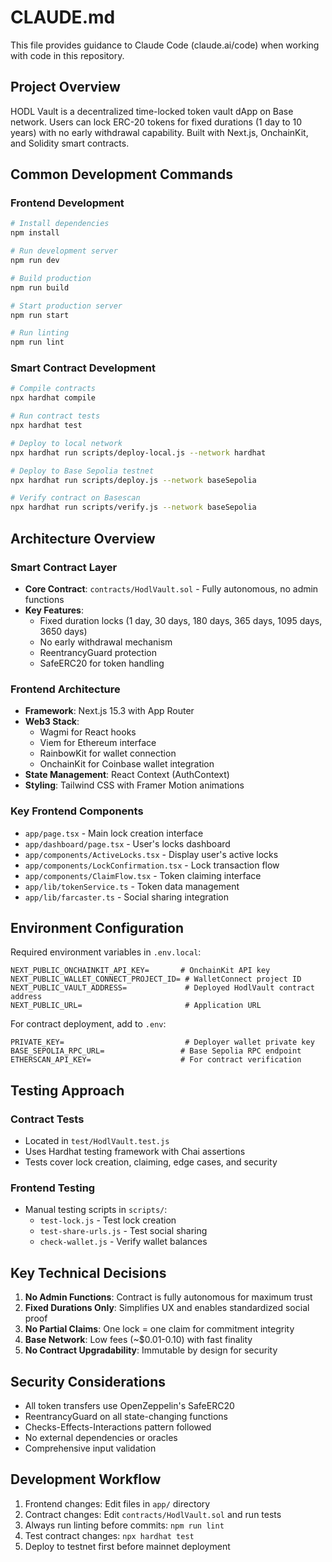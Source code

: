 # CLAUDE.md

This file provides guidance to Claude Code (claude.ai/code) when working with code in this repository.

## Project Overview

HODL Vault is a decentralized time-locked token vault dApp on Base network. Users can lock ERC-20 tokens for fixed durations (1 day to 10 years) with no early withdrawal capability. Built with Next.js, OnchainKit, and Solidity smart contracts.

## Common Development Commands

### Frontend Development
```bash
# Install dependencies
npm install

# Run development server
npm run dev

# Build production
npm run build

# Start production server
npm run start

# Run linting
npm run lint
```

### Smart Contract Development
```bash
# Compile contracts
npx hardhat compile

# Run contract tests
npx hardhat test

# Deploy to local network
npx hardhat run scripts/deploy-local.js --network hardhat

# Deploy to Base Sepolia testnet
npx hardhat run scripts/deploy.js --network baseSepolia

# Verify contract on Basescan
npx hardhat run scripts/verify.js --network baseSepolia
```

## Architecture Overview

### Smart Contract Layer
- **Core Contract**: `contracts/HodlVault.sol` - Fully autonomous, no admin functions
- **Key Features**: 
  - Fixed duration locks (1 day, 30 days, 180 days, 365 days, 1095 days, 3650 days)
  - No early withdrawal mechanism
  - ReentrancyGuard protection
  - SafeERC20 for token handling

### Frontend Architecture
- **Framework**: Next.js 15.3 with App Router
- **Web3 Stack**: 
  - Wagmi for React hooks
  - Viem for Ethereum interface
  - RainbowKit for wallet connection
  - OnchainKit for Coinbase wallet integration
- **State Management**: React Context (AuthContext)
- **Styling**: Tailwind CSS with Framer Motion animations

### Key Frontend Components
- `app/page.tsx` - Main lock creation interface
- `app/dashboard/page.tsx` - User's locks dashboard
- `app/components/ActiveLocks.tsx` - Display user's active locks
- `app/components/LockConfirmation.tsx` - Lock transaction flow
- `app/components/ClaimFlow.tsx` - Token claiming interface
- `app/lib/tokenService.ts` - Token data management
- `app/lib/farcaster.ts` - Social sharing integration

## Environment Configuration

Required environment variables in `.env.local`:
```
NEXT_PUBLIC_ONCHAINKIT_API_KEY=       # OnchainKit API key
NEXT_PUBLIC_WALLET_CONNECT_PROJECT_ID= # WalletConnect project ID  
NEXT_PUBLIC_VAULT_ADDRESS=             # Deployed HodlVault contract address
NEXT_PUBLIC_URL=                       # Application URL
```

For contract deployment, add to `.env`:
```
PRIVATE_KEY=                           # Deployer wallet private key
BASE_SEPOLIA_RPC_URL=                 # Base Sepolia RPC endpoint
ETHERSCAN_API_KEY=                    # For contract verification
```

## Testing Approach

### Contract Tests
- Located in `test/HodlVault.test.js`
- Uses Hardhat testing framework with Chai assertions
- Tests cover lock creation, claiming, edge cases, and security

### Frontend Testing
- Manual testing scripts in `scripts/`:
  - `test-lock.js` - Test lock creation
  - `test-share-urls.js` - Test social sharing
  - `check-wallet.js` - Verify wallet balances

## Key Technical Decisions

1. **No Admin Functions**: Contract is fully autonomous for maximum trust
2. **Fixed Durations Only**: Simplifies UX and enables standardized social proof
3. **No Partial Claims**: One lock = one claim for commitment integrity  
4. **Base Network**: Low fees (~$0.01-0.10) with fast finality
5. **No Contract Upgradability**: Immutable by design for security

## Security Considerations

- All token transfers use OpenZeppelin's SafeERC20
- ReentrancyGuard on all state-changing functions
- Checks-Effects-Interactions pattern followed
- No external dependencies or oracles
- Comprehensive input validation

## Development Workflow

1. Frontend changes: Edit files in `app/` directory
2. Contract changes: Edit `contracts/HodlVault.sol` and run tests
3. Always run linting before commits: `npm run lint`
4. Test contract changes: `npx hardhat test`
5. Deploy to testnet first before mainnet deployment